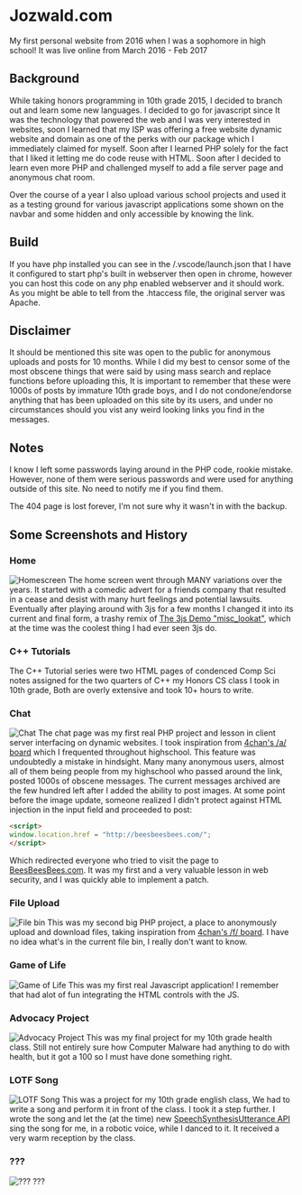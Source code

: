 # Jozwald.com
My first personal website from 2016 when I was a sophomore in high school! It was live online from March 2016 - Feb 2017

## Background
While taking honors programming in 10th grade 2015, I decided to branch out and learn some new languages.
I decided to go for javascript since It was the technology that powered the web and I was very interested in websites,
soon I learned that my ISP was offering a free website dynamic website and domain as one of the perks with our package
which I immediately claimed for myself. Soon after I learned PHP solely for the fact that I liked it letting me do code reuse
with HTML. Soon after I decided to learn even more PHP and challenged myself to add a file server page and anonymous chat room.

Over the course of a year I also upload various school projects and used it as a testing ground for various javascript applications
some shown on the navbar and some hidden and only accessible by knowing the link.

## Build
If you have php installed you can see in the /.vscode/launch.json that I have it configured to start php's built in webserver then open in chrome, however you can host this code on any php enabled webserver and it should work. As you might be able to tell from the .htaccess file, the original server was Apache. 

## Disclaimer 

It should be mentioned this site was open to the public for anonymous uploads and posts for 10 months. While I did my best to censor
some of the most obscene things that were said by using mass search and replace functions before uploading this,
It is important to remember that these were 1000s of posts by immature 10th grade boys, and I do not
condone/endorse anything that has been uploaded on this site by its users, and under no circumstances should you vist any weird
looking links you find in the messages. 

## Notes
I know I left some passwords laying around in the PHP code, rookie mistake. However, none of them were serious passwords and
were used for anything outside of this site. No need to notify me if you find them. 

The 404 page is lost forever, I'm not sure why it wasn't in with the backup.  

## Some Screenshots and History

### Home
![Homescreen](https://github.com/James-Oswald/Jozwald.com/blob/master/screenshots/homescreen.png)
The home screen went through MANY variations over the years. It started with a comedic advert for a friends company that resulted
in a cease and desist with many hurt feelings and potential lawsuits. Eventually after playing around with 3js for a few months
I changed it into its current and final form, a trashy remix of [The 3js Demo "misc_lookat"](https://threejs.org/examples/#misc_lookat),
which at the time was the coolest thing I had ever seen 3js do. 

### C++ Tutorials
The C++ Tutorial series were two HTML pages of condenced Comp Sci notes assigned for the two quarters of C++
my Honors CS class I took in 10th grade, Both are overly extensive and took 10+ hours to write.

### Chat
![Chat](https://github.com/James-Oswald/Jozwald.com/blob/master/screenshots/chat.png)
The chat page was my first real PHP project and lesson in client server interfacing on dynamic websites. I took inspiration from
[4chan's /a/ board](https://boards.4channel.org/a/) which I frequented throughout highschool.
This feature was undoubtedly a mistake in hindsight. Many many anonymous
users, almost all of them being people from my highschool who passed around the link, posted 1000s of obscene messages. The current
messages archived are the few hundred left after I added the ability to post images. At some point before the image update, 
someone realized I didn't protect against HTML injection in the input field and proceeded to post:
```html
<script>
window.location.href = "http://beesbeesbees.com/";
</script>
```
Which redirected everyone who tried to visit the page to [BeesBeesBees.com](http://beesbeesbees.com/). It was my first and a very valuable lesson in web security, and I
was quickly able to implement a patch.

### File Upload
![File bin](https://github.com/James-Oswald/Jozwald.com/blob/master/screenshots/filebin.png)
This was my second big PHP project, a place to anonymously upload and download files, taking inspiration from
[4chan's /f/ board](https://boards.4chan.org/f/). I have no idea what's in the current file bin, I really don't want to know.

### Game of Life
![Game of Life](https://github.com/James-Oswald/Jozwald.com/blob/master/screenshots/game%20of%20life.png)
This was my first real Javascript application! I remember that had alot of fun integrating the HTML controls with the JS.

### Advocacy Project
![Advocacy Project](https://github.com/James-Oswald/Jozwald.com/blob/master/screenshots/advoc.png)
This was my final project for my 10th grade health class. Still not entirely sure how Computer Malware had anything to do with health,
but it got a 100 so I must have done something right. 

### LOTF Song
![LOTF Song](https://github.com/James-Oswald/Jozwald.com/blob/master/screenshots/lotfsong.png)
This was a project for my 10th grade english class, We had to write a song and perform it in front of the class.
I took it a step further. I wrote the song and let the (at the time) new
[SpeechSynthesisUtterance API](https://developer.mozilla.org/en-US/docs/Web/API/SpeechSynthesisUtterance)
sing the song for me, in a robotic voice, while I danced to it. It received a very warm reception by the class. 

### ???
![???](https://github.com/James-Oswald/Jozwald.com/blob/master/screenshots/what.png)
???

